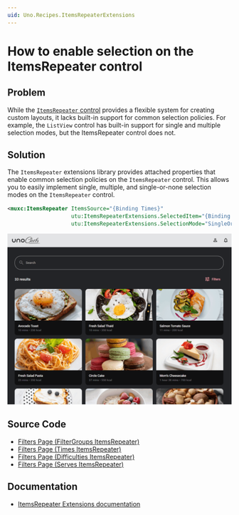 ```yaml
---
uid: Uno.Recipes.ItemsRepeaterExtensions
---
```


# How to enable selection on the ItemsRepeater control

## Problem

While the [`ItemsRepeater` control](https://learn.microsoft.com/en-us/windows/apps/design/controls/items-repeater) provides a flexible system for creating custom layouts, it lacks built-in support for common selection policies. For example, the `ListView` control has built-in support for single and multiple selection modes, but the ItemsRepeater control does not.

## Solution

The `ItemsRepeater` extensions library provides attached properties that enable common selection policies on the `ItemsRepeater` control. This allows you to easily implement single, multiple, and single-or-none selection modes on the `ItemsRepeater` control.

```xml
<muxc:ItemsRepeater ItemsSource="{Binding Times}"
                    utu:ItemsRepeaterExtensions.SelectedItem="{Binding Filter.Time, Mode=TwoWay}"
                    utu:ItemsRepeaterExtensions.SelectionMode="SingleOrNone">
```

![ItemsRepeaterExtensions Single Selection ExampleItemsRepeaterExtensions Single Selection Example](../assets/itemsrepeater-extensions-single.gif)

## Source Code

- [Filters Page (FilterGroups ItemsRepeater)](https://github.com/unoplatform/uno.chefs/blob/139edc9eab65b322e219efb7572583551c40ad32/Chefs/Views/FiltersPage.xaml#L52)
- [Filters Page (Times ItemsRepeater)](https://github.com/unoplatform/uno.chefs/blob/139edc9eab65b322e219efb7572583551c40ad32/Chefs/Views/FiltersPage.xaml#L71)
- [Filters Page (Difficulties ItemsRepeater)](https://github.com/unoplatform/uno.chefs/blob/139edc9eab65b322e219efb7572583551c40ad32/Chefs/Views/FiltersPage.xaml#L99)
- [Filters Page (Serves ItemsRepeater)](https://github.com/unoplatform/uno.chefs/blob/139edc9eab65b322e219efb7572583551c40ad32/Chefs/Views/FiltersPage.xaml#L118)

## Documentation

- [ItemsRepeater Extensions documentation](xref:Toolkit.Helpers.ItemRepeaterExtensions)
